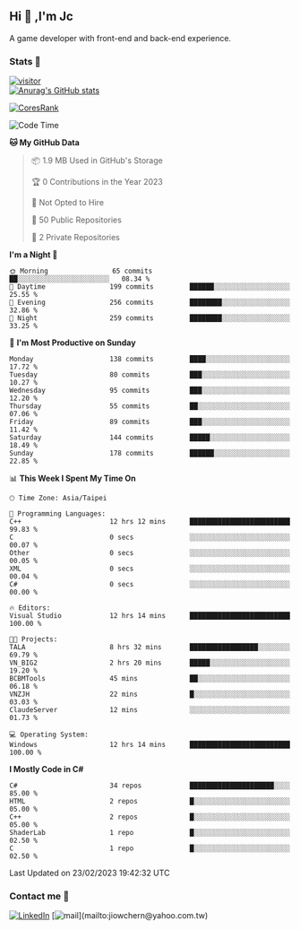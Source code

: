 ## Hi 👋 ,I'm Jc  

A game developer with front-end and back-end experience.  

### Stats  📝
[![visitor](https://visitor-badge.glitch.me/badge?page_id=jiowchern.jiowchern&style=flat-square&color=0088cc)](https://visitor-badge.glitch.me/badge?page_id=jiowchern.jiowchern&style=flat-square&color=0088cc)  
[![Anurag's GitHub stats](https://github-readme-stats.vercel.app/api?username=jiowchern&count_private=true&&show_icons=true)](https://github.com/anuraghazra/github-readme-stats)  
<!-- [![trophy](https://github-profile-trophy.vercel.app/?username=jiowchern)](https://github.com/ryo-ma/github-profile-trophy)   -->
[![CoresRank](https://cr-ss-service.azurewebsites.net/api/ScreenShot?widget=summary&username=jiowchern)](https://cr-ss-service.azurewebsites.net/api/ScreenShot?widget=summary&username=jiowchern)


<!--START_SECTION:waka-->
![Code Time](http://img.shields.io/badge/Code%20Time-947%20hrs%2027%20mins-blue)

**🐱 My GitHub Data** 

> 📦 1.9 MB Used in GitHub's Storage 
 > 
> 🏆 0 Contributions in the Year 2023
 > 
> 🚫 Not Opted to Hire
 > 
> 📜 50 Public Repositories 
 > 
> 🔑 2 Private Repositories 
 > 
**I'm a Night 🦉** 

```text
🌞 Morning                65 commits          ██░░░░░░░░░░░░░░░░░░░░░░░   08.34 % 
🌆 Daytime                199 commits         ██████░░░░░░░░░░░░░░░░░░░   25.55 % 
🌃 Evening                256 commits         ████████░░░░░░░░░░░░░░░░░   32.86 % 
🌙 Night                  259 commits         ████████░░░░░░░░░░░░░░░░░   33.25 % 
```
📅 **I'm Most Productive on Sunday** 

```text
Monday                   138 commits         ████░░░░░░░░░░░░░░░░░░░░░   17.72 % 
Tuesday                  80 commits          ███░░░░░░░░░░░░░░░░░░░░░░   10.27 % 
Wednesday                95 commits          ███░░░░░░░░░░░░░░░░░░░░░░   12.20 % 
Thursday                 55 commits          ██░░░░░░░░░░░░░░░░░░░░░░░   07.06 % 
Friday                   89 commits          ███░░░░░░░░░░░░░░░░░░░░░░   11.42 % 
Saturday                 144 commits         █████░░░░░░░░░░░░░░░░░░░░   18.49 % 
Sunday                   178 commits         ██████░░░░░░░░░░░░░░░░░░░   22.85 % 
```


📊 **This Week I Spent My Time On** 

```text
🕑︎ Time Zone: Asia/Taipei

💬 Programming Languages: 
C++                      12 hrs 12 mins      █████████████████████████   99.83 % 
C                        0 secs              ░░░░░░░░░░░░░░░░░░░░░░░░░   00.07 % 
Other                    0 secs              ░░░░░░░░░░░░░░░░░░░░░░░░░   00.05 % 
XML                      0 secs              ░░░░░░░░░░░░░░░░░░░░░░░░░   00.04 % 
C#                       0 secs              ░░░░░░░░░░░░░░░░░░░░░░░░░   00.00 % 

🔥 Editors: 
Visual Studio            12 hrs 14 mins      █████████████████████████   100.00 % 

🐱‍💻 Projects: 
TALA                     8 hrs 32 mins       █████████████████░░░░░░░░   69.79 % 
VN_BIG2                  2 hrs 20 mins       █████░░░░░░░░░░░░░░░░░░░░   19.20 % 
BCBMTools                45 mins             ██░░░░░░░░░░░░░░░░░░░░░░░   06.18 % 
VNZJH                    22 mins             █░░░░░░░░░░░░░░░░░░░░░░░░   03.03 % 
ClaudeServer             12 mins             ░░░░░░░░░░░░░░░░░░░░░░░░░   01.73 % 

💻 Operating System: 
Windows                  12 hrs 14 mins      █████████████████████████   100.00 % 
```

**I Mostly Code in C#** 

```text
C#                       34 repos            █████████████████████░░░░   85.00 % 
HTML                     2 repos             █░░░░░░░░░░░░░░░░░░░░░░░░   05.00 % 
C++                      2 repos             █░░░░░░░░░░░░░░░░░░░░░░░░   05.00 % 
ShaderLab                1 repo              █░░░░░░░░░░░░░░░░░░░░░░░░   02.50 % 
C                        1 repo              █░░░░░░░░░░░░░░░░░░░░░░░░   02.50 % 
```




 Last Updated on 23/02/2023 19:42:32 UTC
<!--END_SECTION:waka-->



### Contact me 💬
[![LinkedIn](https://img.shields.io/badge/-JiowchernChen-0077B5?style==flat-square&logo=LinkedIn&logoColor=white)](https://www.linkedin.com/in/jiowchern-chen-4aaa90b7/) [![mail](https://img.shields.io/badge/-jiowchern%40yahoo.com.tw-blueviolet?style=flat-square&logo=yahoo!)](mailto:jiowchern@yahoo.com.tw)    

<!-- [![Linkedin Badge](https://img.shields.io/badge/-LinkedIn-blue?style=flat-square&logo=Linkedin&logoColor=white&link=https://www.linkedin.com/in/jiowchern-chen-4aaa90b7/)](https://www.linkedin.com/in/jiowchern-chen-4aaa90b7/) -->


<!--
**jiowchern/jiowchern** is a ✨ _special_ ✨ repository because its `README.md` (this file) appears on your GitHub profile.

Here are some ideas to get you started:

- 🔭 I’m currently working on ...
- 🌱 I’m currently learning ...
- 👯 I’m looking to collaborate on ...
- 🤔 I’m looking for help with ...
- 💬 Ask me about ...
- 📫 How to reach me: ...
- 😄 Pronouns: ...
- ⚡ Fun fact: ...
-->
